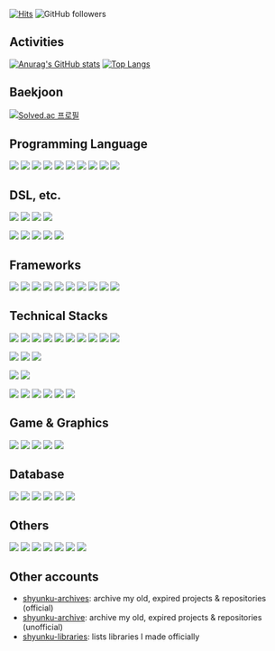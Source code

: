 [![Hits](https://hits.seeyoufarm.com/api/count/incr/badge.svg?url=https%3A%2F%2Fgithub.com%2Fshyunku&count_bg=%2300CD88&title_bg=%23555555&icon=codeforces.svg&icon_color=%23FFFFFF&title=view&edge_for-the-badge=false)](https://hits.seeyoufarm.com) ![GitHub followers](https://img.shields.io/github/followers/shyunku?style=social)

## Activities

[![Anurag's GitHub stats](https://github-readme-stats.vercel.app/api?username=shyunku&show_icons=true&theme=transparent)](https://github.com/anuraghazra/github-readme-stats)
[![Top Langs](https://github-readme-stats.vercel.app/api/top-langs/?username=shyunku&langs_count=10&layout=compact)](https://github.com/anuraghazra/github-readme-stats)

## Baekjoon

[![Solved.ac 프로필](https://mazassumnida.wtf/api/v2/generate_badge?boj=whdudgns412)](https://solved.ac/whdudgns412)

## Programming Language

<a href="/" target="_blank"><img src="https://img.shields.io/badge/Go-A06030?style=for-the-badge&logo=Csharp&logoColor=00ADD8"/></a>
<a href="/" target="_blank"><img src="https://img.shields.io/badge/JAVA-A06030?style=for-the-badge&logo=Java&logoColor=007396"/></a>
<a href="/" target="_blank"><img src="https://img.shields.io/badge/Javascript-A06030?style=for-the-badge&logo=Csharp&logoColor=F7DF1E"/></a>
<a href="/" target="_blank"><img src="https://img.shields.io/badge/PHP-A06030?style=for-the-badge&logo=Csharp&logoColor=777BB4"/></a>
<a href="/" target="_blank"><img src="https://img.shields.io/badge/Python-202340?style=for-the-badge&logo=Python&logoColor=3776AB"/></a>
<a href="/" target="_blank"><img src="https://img.shields.io/badge/C-202340?style=for-the-badge&logo=C&logoColor=A8B9CC"/></a>
<a href="/" target="_blank"><img src="https://img.shields.io/badge/C++-202340?style=for-the-badge&logo=C%2B%2B&logoColor=00599C"/></a>
<a href="/" target="_blank"><img src="https://img.shields.io/badge/C%23-202340?style=for-the-badge&logo=Csharp&logoColor=00599C"/></a>
<a href="/" target="_blank"><img src="https://img.shields.io/badge/Typescript-202340?style=for-the-badge&logo=TypeScript&logoColor=3178C6"/></a>
<a href="/" target="_blank"><img src="https://img.shields.io/badge/Solidity-202340?style=for-the-badge&logo=Solidity&logoColor=999999"/></a>

## DSL, etc.

<a href="/" target="_blank"><img src="https://img.shields.io/badge/HTML5-A06030?style=for-the-badge&logo=html5&logoColor=E34F26"/></a>
<a href="/" target="_blank"><img src="https://img.shields.io/badge/CSS3-A06030?style=for-the-badge&logo=css3&logoColor=1572B6"/></a>
<a href="/" target="_blank"><img src="https://img.shields.io/badge/SASS-A06030?style=for-the-badge&logo=Sass&logoColor=CC6699"/></a>
<a href="/" target="_blank"><img src="https://img.shields.io/badge/SVG-202340?style=for-the-badge&logo=SVG&logoColor=FFB13B"/></a>

<a href="/" target="_blank"><img src="https://img.shields.io/badge/JSON-202340?style=for-the-badge&logo=Json&logoColor=ffffff"/></a>
<a href="/" target="_blank"><img src="https://img.shields.io/badge/.ENV-202340?style=for-the-badge&logo=.ENV&logoColor=ECD53F"/></a>
<a href="/" target="_blank"><img src="https://img.shields.io/badge/XAML-202340?style=for-the-badge&logo=XAML&logoColor=0C54C2"/></a>
<a href="/" target="_blank"><img src="https://img.shields.io/badge/Markdown-202340?style=for-the-badge&logo=Markdown&logoColor=ffffff"/></a>
<a href="/" target="_blank"><img src="https://img.shields.io/badge/KaTeX-202340?style=for-the-badge&logo=Katex&logoColor=FFFFFF"/></a>

## Frameworks

<a href="/" target="_blank"><img src="https://img.shields.io/badge/Electron-A06030?style=for-the-badge&logo=Electron&logoColor=77a4aF"/></a>
<a href="/" target="_blank"><img src="https://img.shields.io/badge/Express-A06030?style=for-the-badge&logo=Express&logoColor=ffffff"/></a>
<a href="/" target="_blank"><img src="https://img.shields.io/badge/React-A06030?style=for-the-badge&logo=React&logoColor=61DAFB"/></a>
<a href="/" target="_blank"><img src="https://img.shields.io/badge/Gin-A06030?style=for-the-badge&logo=Gin&logoColor=ffffff"/></a>
<a href="/" target="_blank"><img src="https://img.shields.io/badge/jQuery-202340?style=for-the-badge&logo=jQuery&logoColor=0769AD"/></a>
<a href="/" target="_blank"><img src="https://img.shields.io/badge/React Native-202340?style=for-the-badge&logo=React&logoColor=61DAFB"/></a>
<a href="/" target="_blank"><img src="https://img.shields.io/badge/Spring-202340?style=for-the-badge&logo=Spring&logoColor=6DB33F"/></a>
<a href="/" target="_blank"><img src="https://img.shields.io/badge/Spring Boot-202340?style=for-the-badge&logo=SpringBoot&logoColor=6DB33F"/></a>
<a href="/" target="_blank"><img src="https://img.shields.io/badge/Django-202340?style=for-the-badge&logo=Django&logoColor=296E60"/></a>
<a href="/" target="_blank"><img src="https://img.shields.io/badge/.NET-202340?style=for-the-badge&logo=.NET&logoColor=914Bf4"/></a>

## Technical Stacks

<a href="/" target="_blank"><img src="https://img.shields.io/badge/Node.js-A06030?style=for-the-badge&logo=Node.js&logoColor=339933"/></a>
<a href="/" target="_blank"><img src="https://img.shields.io/badge/Git-A06030?style=for-the-badge&logo=Git&logoColor=F05032"/></a>
<a href="/" target="_blank"><img src="https://img.shields.io/badge/Docker-202340?style=for-the-badge&logo=Docker&logoColor=2496ED"/></a>
<a href="/" target="_blank"><img src="https://img.shields.io/badge/Webpack-202340?style=for-the-badge&logo=Webpack&logoColor=8DD6F9"/></a>
<a href="/" target="_blank"><img src="https://img.shields.io/badge/Elasticsearch-202340?style=for-the-badge&logo=Elasticsearch&logoColor=005571"/></a>
<a href="/" target="_blank"><img src="https://img.shields.io/badge/Logstash-202340?style=for-the-badge&logo=Logstash&logoColor=005571"/></a>
<a href="/" target="_blank"><img src="https://img.shields.io/badge/Kibana-202340?style=for-the-badge&logo=Kibana&logoColor=005571"/></a>
<a href="/" target="_blank"><img src="https://img.shields.io/badge/Kubernetes-202340?style=for-the-badge&logo=Kubernetes&logoColor=326CE5"/></a>
<a href="/" target="_blank"><img src="https://img.shields.io/badge/OpenSSL-202340?style=for-the-badge&logo=OpenSSL&logoColor=721412"/></a>
<a href="/" target="_blank"><img src="https://img.shields.io/badge/Apache Kafka-202340?style=for-the-badge&logo=ApacheKafka&logoColor=935F90"/></a>

<a href="/" target="_blank"><img src="https://img.shields.io/badge/Ethereum-A06030?style=for-the-badge&logo=Ethereum&logoColor=7C7C7D"/></a>
<a href="/" target="_blank"><img src="https://img.shields.io/badge/Bitcoin-202340?style=for-the-badge&logo=Bitcoin&logoColor=F7931A"/></a>
<a href="/" target="_blank"><img src="https://img.shields.io/badge/Hyperledger-202340?style=for-the-badge&logo=Hyperledger&logoColor=9Fa1a4"/></a>

<a href="/" target="_blank"><img src="https://img.shields.io/badge/Tensorflow-202340?style=for-the-badge&logo=Tensorflow&logoColor=FF6F00"/></a>
<a href="/" target="_blank"><img src="https://img.shields.io/badge/Keras-202340?style=for-the-badge&logo=Keras&logoColor=D00000"/></a>

<a href="/" target="_blank"><img src="https://img.shields.io/badge/AWS-A06030?style=for-the-badge&logo=AmazonAWS&logoColor=FF9900"/></a>
<a href="/" target="_blank"><img src="https://img.shields.io/badge/EC2-A06030?style=for-the-badge&logo=AmazonEc2&logoColor=FF9900"/></a>
<a href="/" target="_blank"><img src="https://img.shields.io/badge/S3-A06030?style=for-the-badge&logo=AmazonS3&logoColor=1572B6"/></a>
<a href="/" target="_blank"><img src="https://img.shields.io/badge/ECS-202340?style=for-the-badge&logo=AmazonECS&logoColor=838F9E"/></a>
<a href="/" target="_blank"><img src="https://img.shields.io/badge/RDS-202340?style=for-the-badge&logo=AmazonRDS&logoColor=527FFF"/></a>
<a href="/" target="_blank"><img src="https://img.shields.io/badge/CloudWatch-202340?style=for-the-badge&logo=AmazonCloudWatch&logoColor=FF4F8B"/></a>

## Game & Graphics

<a href="/" target="_blank"><img src="https://img.shields.io/badge/Canvas2D-A06030?style=for-the-badge&logo=Canvas2D&logoColor=ffffff"/></a>
<a href="/" target="_blank"><img src="https://img.shields.io/badge/Unity-202340?style=for-the-badge&logo=Unity&logoColor=FFFFFF"/></a>
<a href="/" target="_blank"><img src="https://img.shields.io/badge/Unreal Engine-202340?style=for-the-badge&logo=UnrealEngine&logoColor=ffffff"/></a>
<a href="/" target="_blank"><img src="https://img.shields.io/badge/WebGL-202340?style=for-the-badge&logo=WebGL&logoColor=990000"/></a>
<a href="/" target="_blank"><img src="https://img.shields.io/badge/AWT-202340?style=for-the-badge&logo=Awt&logoColor=990000"/></a>

## Database

<a href="/" target="_blank"><img src="https://img.shields.io/badge/SQLite-A06030?style=for-the-badge&logo=SQLite&logoColor=306B87"/></a>
<a href="/" target="_blank"><img src="https://img.shields.io/badge/MySQL-A06030?style=for-the-badge&logo=MySQL&logoColor=84A9f1"/></a>
<a href="/" target="_blank"><img src="https://img.shields.io/badge/MongoDB-A06030?style=for-the-badge&logo=MongoDB&logoColor=47A248"/></a>
<a href="/" target="_blank"><img src="https://img.shields.io/badge/Redis-A06030?style=for-the-badge&logo=Redis&logoColor=DC382D"/></a>
<a href="/" target="_blank"><img src="https://img.shields.io/badge/MariaDB-202340?style=for-the-badge&logo=MariaDB&logoColor=90c5f5"/></a>
<a href="/" target="_blank"><img src="https://img.shields.io/badge/Firebase-202340?style=for-the-badge&logo=Firebase&logoColor=FFCA28"/></a>

## Others

<a href="/" target="_blank"><img src="https://img.shields.io/badge/Apache-202340?style=for-the-badge&logo=Apache&logoColor=D22128"/></a>
<a href="/" target="_blank"><img src="https://img.shields.io/badge/Nginx-202340?style=for-the-badge&logo=Nginx&logoColor=009639"/></a>
<a href="/" target="_blank"><img src="https://img.shields.io/badge/Android-202340?style=for-the-badge&logo=Android&logoColor=3DDC84"/></a>
<a href="/" target="_blank"><img src="https://img.shields.io/badge/iOS-202340?style=for-the-badge&logo=iOS&logoColor=ffffff"/></a>
<a href="/" target="_blank"><img src="https://img.shields.io/badge/GNU Bash-202340?style=for-the-badge&logo=GNUBash&logoColor=4EAA25"/></a>
<a href="/" target="_blank"><img src="https://img.shields.io/badge/NPM-202340?style=for-the-badge&logo=NPM&logoColor=#CB3837"/></a>
<a href="/" target="_blank"><img src="https://img.shields.io/badge/Yarn-202340?style=for-the-badge&logo=Yarn&logoColor=2C8EBB"/></a>

## Other accounts
- [shyunku-archives](https://github.com/shyunku-archives): archive my old, expired projects & repositories (official)
- [shyunku-archive](https://github.com/shyunku-archive): archive my old, expired projects & repositories (unofficial)
- [shyunku-libraries](https://github.com/shyunku-libraries): lists libraries I made officially
